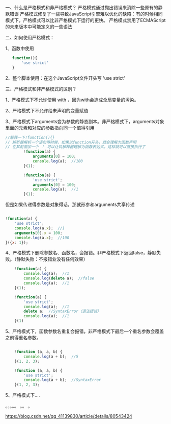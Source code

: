 一、什么是严格模式和非严格模式？
    严格模式通过抛出错误来消除一些原有的静默错误
    严格模式修复了一些导致JavaScript引擎难以优化的缺陷：有的时候相同模式下，严格模式可以比非严格模式下运行的更快。
    严格模式禁用了ECMAScript的未来版本中可能定义的一些语法

二、如何使用严格模式：

1、函数中使用 

 ```javascript
    function(){
        'use strict' 
    }

 ```
2、整个脚本使用：在这个JavaScript文件开头写 'use strict'



三、严格模式和非严格模式的区别？

1、严格模式下不允许使用 with  ，因为with会造成全局变量的污染。

2、严格模式下不允许给未声明的变量赋值

3、严格模式下arguments变为参数的静态副本。非严格模式下，arguments对象里面的元素和对应的参数指向同一个值得引用

```javascript
//解释一下!function(){}
// 解析器解析一个语句得时候，如果以function开头，就会理解为函数声明
// 在其前面加一个 ！ 可以让饥解释器理解为函数表达式，这样就可以直接执行了
        !function(a) {
            arguments[0] = 100;
            console.log(a);  //100
        }(1);

        !function(a) {
            'use strict';
            arguments[0] = 100;
            console.log(a);  //1
        }(1);
```
但是如果传递得参数是对象得话，那就形参和arguments共享传递

```javascript

!function(a) {
	'use strict';
	console.log(a.x);  //1
	arguments[0].x = 100;
	console.log(a.x);  //100
}({x: 1});
```


4、严格模式下删除参数名、函数名，会报错。非严格模式下返回false，静默失败。（静默失败：不报错业没有任何效果）

```javascript
    !function(a) {
        console.log(a);  //1
        console.log(delete a);  //false
        console.log(a);  //1
    }(1);

    !function(a) {
        'use strict';
        console.log(a);  //1
        delete a;  //SyntaxError（语法错误）
        console.log(a);  //1
    }(1)

```

5、严格模式下，函数参数名重复会报错。非严格模式下最后一个重名参数会覆盖之前得重名参数。

```javascript

    !function (a, a, b) {
        console.log(a + b);  //5
    }(1, 2, 3);

    !function (a, a, b) {
        'use strict';
        console.log(a + b);  //SyntaxError
    }(1, 2, 3);

```

5、严格模式下....

。。。。。
。。
。






https://blog.csdn.net/qq_41139830/article/details/80543424